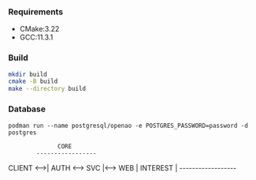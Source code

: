 ### Requirements
* CMake:3.22
* GCC:11.3.1

### Build
```bash
mkdir build
cmake -B build
make --directory build
```

### Database
```
podman run --name postgresql/openao -e POSTGRES_PASSWORD=password -d postgres
```
                  CORE
            -----------------
CLIENT <-->| AUTH <--> SVC  |<--> WEB
           |    INTEREST    |
           ------------------